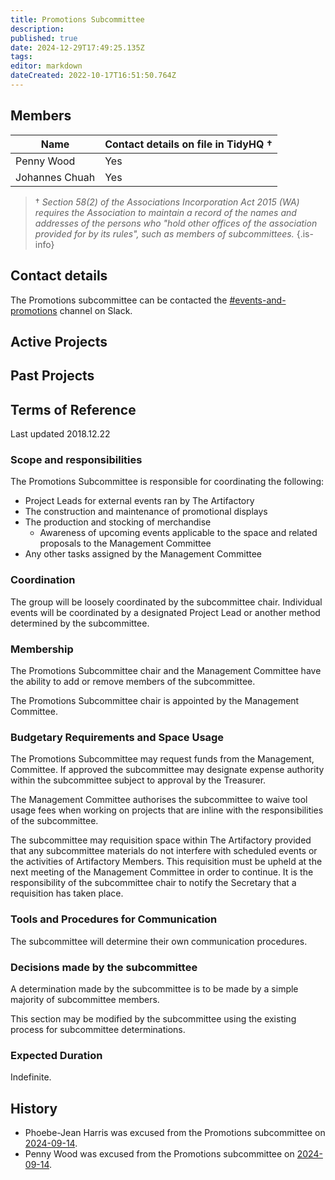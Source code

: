 ```yaml
---
title: Promotions Subcommittee
description: 
published: true
date: 2024-12-29T17:49:25.135Z
tags: 
editor: markdown
dateCreated: 2022-10-17T16:51:50.764Z
---
```


## Members

| Name                  | Contact details on file in TidyHQ † |
| --------------------- | ----------------------------------- |
| Penny Wood            | Yes                                 |
| Johannes Chuah        | Yes                                 |

> † *Section 58(2) of the Associations Incorporation Act 2015 (WA) requires the Association to maintain a record of the names and addresses of the persons who "hold other offices of the association provided for by its rules", such as members of subcommittees.*
{.is-info}

## Contact details

The Promotions subcommittee can be contacted the [#events-and-promotions](https://perthartifactory.slack.com/archives/CFXEGDMLP) channel on Slack.

## Active Projects

## Past Projects

## Terms of Reference

Last updated 2018.12.22

### Scope and responsibilities

The Promotions Subcommittee is responsible for coordinating the following:

* Project Leads for external events ran by The Artifactory
* The construction and maintenance of promotional displays
* The production and stocking of merchandise
  * Awareness of upcoming events applicable to the space and related proposals to the Management Committee
* Any other tasks assigned by the Management Committee

### Coordination

The group will be loosely coordinated by the subcommittee chair. Individual events will be coordinated by a designated Project Lead or another method determined by the subcommittee.

### Membership

The Promotions Subcommittee chair and the Management Committee have the ability to add or remove members of the subcommittee.

The Promotions Subcommittee chair is appointed by the Management Committee.

### Budgetary Requirements and Space Usage

The Promotions Subcommittee may request funds from the Management, Committee. If approved the subcommittee may designate expense authority within the subcommittee subject to approval by the Treasurer.

The Management Committee authorises the subcommittee to waive tool usage fees when working on projects that are inline with the responsibilities of the subcommittee.

The subcommittee may requisition space within The Artifactory provided that any subcommittee materials do not interfere with scheduled events or the activities of Artifactory Members. This requisition must be upheld at the next meeting of the Management Committee in order to continue. It is the responsibility of the subcommittee chair to notify the Secretary that a requisition has taken place.

### Tools and Procedures for Communication

The subcommittee will determine their own communication procedures.

### Decisions made by the subcommittee

A determination made by the subcommittee is to be made by a simple majority of subcommittee members.

This section may be modified by the subcommittee using the existing process for subcommittee determinations.

### Expected Duration

Indefinite.

## History

* Phoebe-Jean Harris was excused from the Promotions subcommittee on [2024-09-14](/minutes/Committee/2024-09-14).
* Penny Wood was excused from the Promotions subcommittee on [2024-09-14](/minutes/Committee/2024-09-14).
